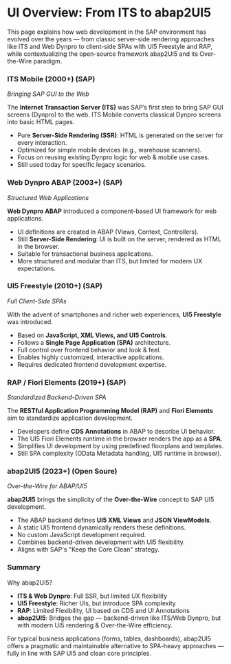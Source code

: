 # UI Overview: From ITS to abap2UI5

This page explains how web development in the SAP environment has evolved over the years — from classic server-side rendering approaches like ITS and Web Dynpro to client-side SPAs with UI5 Freestyle and RAP, while contextualizing the open-source framework abap2UI5 and its Over-the-Wire paradigm.

### ITS Mobile (2000+) (SAP)
_Bringing SAP GUI to the Web_

The **Internet Transaction Server (ITS)** was SAP’s first step to bring SAP GUI screens (Dynpro) to the web. ITS Mobile converts classical Dynpro screens into basic HTML pages.

- Pure **Server-Side Rendering (SSR)**: HTML is generated on the server for every interaction.
- Optimized for simple mobile devices (e.g., warehouse scanners).
- Focus on reusing existing Dynpro logic for web & mobile use cases.
- Still used today for specific legacy scenarios.

### Web Dynpro ABAP (2003+) (SAP)
_Structured Web Applications_

**Web Dynpro ABAP** introduced a component-based UI framework for web applications.

- UI definitions are created in ABAP (Views, Context, Controllers).
- Still **Server-Side Rendering**: UI is built on the server, rendered as HTML in the browser.
- Suitable for transactional business applications.
- More structured and modular than ITS, but limited for modern UX expectations.

### UI5 Freestyle (2010+) (SAP)
_Full Client-Side SPAs_

With the advent of smartphones and richer web experiences, **UI5 Freestyle** was introduced.

- Based on **JavaScript, XML Views, and UI5 Controls**.
- Follows a **Single Page Application (SPA)** architecture.
- Full control over frontend behavior and look & feel.
- Enables highly customized, interactive applications.
- Requires dedicated frontend development expertise.

### RAP / Fiori Elements (2019+) (SAP)
_Standardized Backend-Driven SPA_ 

The **RESTful Application Programming Model (RAP)** and **Fiori Elements** aim to standardize application development.

- Developers define **CDS Annotations** in ABAP to describe UI behavior.
- The UI5 Fiori Elements runtime in the browser renders the app as a **SPA**.
- Simplifies UI development by using predefined floorplans and templates.
- Still SPA complexity (OData Metadata handling, UI5 runtime in browser).

### abap2UI5 (2023+) (Open Soure)
_Over-the-Wire for ABAP/UI5_ 

**abap2UI5** brings the simplicity of the **Over-the-Wire** concept to SAP UI5 development.

- The ABAP backend defines **UI5 XML Views** and **JSON ViewModels**.
- A static UI5 frontend dynamically renders these definitions.
- No custom JavaScript development required.
- Combines backend-driven development with UI5 flexibility.
- Aligns with SAP's "Keep the Core Clean" strategy.

### Summary

Why abap2UI5?
- **ITS & Web Dynpro**: Full SSR, but limited UX flexibility
- **UI5 Freestyle**: Richer UIs, but introduce SPA complexity
- **RAP**: Limited Flexibility, UI based on CDS and UI Annotations
- **abap2UI5**: Bridges the gap — backend-driven like ITS/Web Dynpro, but with modern UI5 rendering & Over-the-Wire efficiency.

For typical business applications (forms, tables, dashboards), abap2UI5 offers a pragmatic and maintainable alternative to SPA-heavy approaches — fully in line with SAP UI5 and clean core principles.
